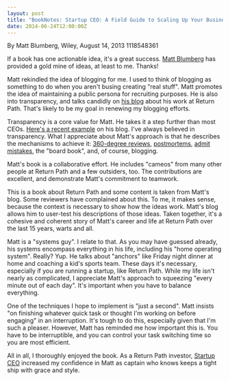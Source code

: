 ```yaml
---
layout: post
title: "BookNotes: Startup CEO: A Field Guide to Scaling Up Your Business"
date: 2014-06-24T12:00:00Z
---
```

By Matt Blumberg, Wiley, August 14, 2013 1118548361

If a book has one actionable idea, it's a great success.
[Matt Blumberg](https://twitter.com/mattblumberg) has provided a gold mine of ideas, at least to me.  Thanks!

Matt rekindled the idea of blogging for me.  I used to think of
blogging as something to do when you aren't busing creating "real
stuff".  Matt promotes the idea of maintaining a public persona for
recruiting purposes.  He is also into transparency, and talks candidly
on
[his blog](http://onlyonce.com) about his work at Return Path.  That's likely to be my goal in
renewing my blogging efforts.

Transparency is a core value for Matt.  He takes
it a step further than most CEOs.
[Here's a recent example](http://www.onlyonceblog.com/2014/04/understanding-the-drivers-of-success) on his blog.
I've always believed in transparency.  What I appreciate about Matt's
approach is that he describes the mechanisms to achieve it:
[360-degree reviews](http://www.onlyonceblog.com/2005/06/what_a_view),
[postmortems](http://www.onlyonceblog.com/2011/03/the-art-of-the-post-mortem),
[admit mistakes](http://www.onlyonceblog.com/2004/09/political_versu-2), the "board book", and, of course, blogging.

Matt's book is a collaborative effort.  He includes "cameos" from many other
people at Return Path and a few outsiders, too.  The contributions are excellent,
and demonstrate Matt's commitment to teamwork.

This is a book about Return Path and some content is taken from Matt's blog.
Some reviewers have complained about this.  To me, it makes sense,
because the context is necessary to show how the ideas work.  Matt's blog
allows him to user-test his descriptions of those ideas.  Taken together,
it's a cohesive and coherent story of Matt's career and life at Return Path over
the last 15 years, warts and all.

Matt is a "systems guy".  I relate to that.  As you may have guessed already,
his systems encompass everything in his life, including his "home operating system".  Really?  Yup.  He talks about "anchors" like Friday night dinner at home and
coaching a kid's sports team.  These days it's necessary, especially if you are
running a startup, like Return Path.  While my life isn't nearly as complicated,
I appreciate Matt's approach to squeezing "every minute out of each day".  It's
important when you have to balance everything.

One of the techniques I hope to implement is "just a second".  Matt insists "on
finishing whatever quick task or thought I'm working on before engaging" in
an interruption.  It's tough to do this, especially given that I'm such a pleaser.
However, Matt has reminded me how important this is.  You have to be
interruptible, and you can control your task switching time so you are most
efficient.

All in all, I thoroughly enjoyed the book.  As a Return Path investor,
[Startup CEO](http://www.amazon.com/dp/B00DL0Q) increased my confidence in Matt as captain who knows keeps a
tight ship with grace and style.


